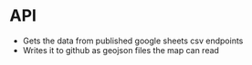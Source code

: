 # API

- Gets the data from published google sheets csv endpoints
- Writes it to github as geojson files the map can read